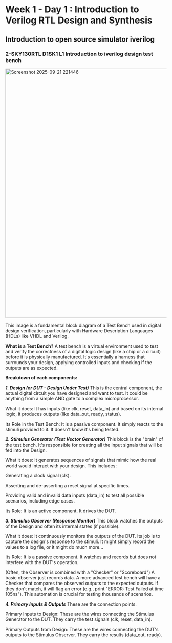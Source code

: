 # Week 1 - Day 1 : Introduction to Verilog RTL Design and Synthesis

## Introduction to open source simulator iverilog
### 2-SKY130RTL D1SK1 L1 Introduction to iverilog design test bench

<img width="1644" height="778" alt="Screenshot 2025-09-21 221446" src="https://github.com/user-attachments/assets/3764f211-c655-472b-a054-98ae8887068d" />

This image is a fundamental block diagram of a Test Bench used in digital design verification, particularly with Hardware Description Languages (HDLs) like VHDL and Verilog.

**What is a Test Bench?**
A test bench is a virtual environment used to test and verify the correctness of a digital logic design (like a chip or a circuit) before it is physically manufactured. It's essentially a harness that surrounds your design, applying controlled inputs and checking if the outputs are as expected.

**Breakdown of each components:**

***1. Design (or DUT - Design Under Test)***
This is the central component, the actual digital circuit you have designed and want to test. It could be anything from a simple AND gate to a complex microprocessor.

What it does: It has inputs (like clk, reset, data_in) and based on its internal logic, it produces outputs (like data_out, ready, status).

Its Role in the Test Bench: It is a passive component. It simply reacts to the stimuli provided to it. It doesn't know it's being tested.

***2. Stimulus Generator (Test Vector Generator)***
This block is the "brain" of the test bench. It's responsible for creating all the input signals that will be fed into the Design.

What it does: It generates sequences of signals that mimic how the real world would interact with your design. This includes:

Generating a clock signal (clk).

Asserting and de-asserting a reset signal at specific times.

Providing valid and invalid data inputs (data_in) to test all possible scenarios, including edge cases.

Its Role: It is an active component. It drives the DUT.

***3. Stimulus Observer (Response Monitor)***
This block watches the outputs of the Design and often its internal states (if possible).

What it does: It continuously monitors the outputs of the DUT. Its job is to capture the design's response to the stimuli. It might simply record the values to a log file, or it might do much more...

Its Role: It is a passive component. It watches and records but does not interfere with the DUT's operation.

(Often, the Observer is combined with a "Checker" or "Scoreboard")
A basic observer just records data. A more advanced test bench will have a Checker that compares the observed outputs to the expected outputs. If they don't match, it will flag an error (e.g., print "ERROR: Test Failed at time 105ns"). This automation is crucial for testing thousands of scenarios.

***4. Primary Inputs & Outputs***
These are the connection points.

Primary Inputs to Design: These are the wires connecting the Stimulus Generator to the DUT. They carry the test signals (clk, reset, data_in).

Primary Outputs from Design: These are the wires connecting the DUT's outputs to the Stimulus Observer. They carry the results (data_out, ready).

